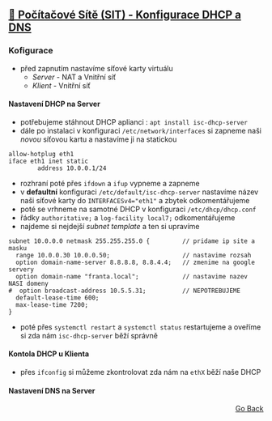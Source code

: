 ## <a href="./..">🔌 Počítačové Sítě (SIT) - Konfigurace DHCP a DNS</a>
### Kofigurace
- před zapnutím nastavíme síťové karty virtuálu
  - *Server* - NAT a Vnitřní síť
  - *Klient* - Vnitřní síť
#### Nastavení DHCP na Server
- potřebujeme stáhnout DHCP aplianci : `apt install isc-dhcp-server`
- dále po instalaci v konfiguraci `/etc/network/interfaces` si zapneme naši *novou* síťovou kartu a nastavíme ji na statickou
```
allow-hotplug eth1
iface eth1 inet static
        address 10.0.0.1/24
```
- rozhraní poté přes `ifdown` a `ifup` vypneme a zapneme
- v **defaultní** konfiguraci `/etc/default/isc-dhcp-server` nastavíme název naši síťové karty do `INTERFACESv4="eth1"` a zbytek odkomentářujeme
- poté se vrhneme na samotné DHCP v konfiguraci `/etc/dhcp/dhcp.conf`
- řádky `authoritative;` a `log-facility local7;` odkomentářujeme
- najdeme si nejdejší *subnet template* a ten si upravíme
```
subnet 10.0.0.0 netmask 255.255.255.0 {         // pridame ip site a masku
  range 10.0.0.30 10.0.0.50;                    // nastavime rozsah
  option domain-name-server 8.8.8.8, 8.8.4.4;   // zmenime na google servery
  option domain-name "franta.local";            // nastavime nazev NASI domeny
#  option broadcast-address 10.5.5.31;          // NEPOTREBUJEME
  default-lease-time 600;
  max-lease-time 7200;
}
```
- poté přes `systemctl restart` a `systemctl status` restartujeme a oveříme si zda nám `isc-dhcp-server` běží správně
#### Kontola DHCP u Klienta
- přes `ifconfig` si můžeme zkontrolovat zda nám na `ethX` běží naše DHCP
#### Nastavení DNS na Server

<p align="right">
  <a href="./..">Go Back</a>
</p>
